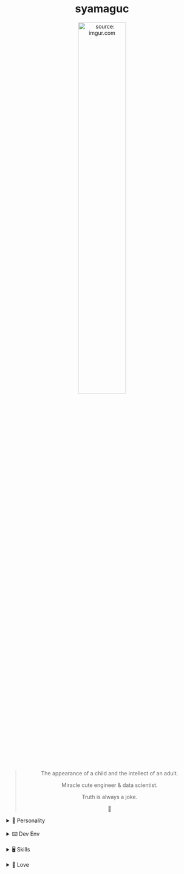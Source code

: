 <div align="center">
  <h1 >syamaguc</h1>
</div>
<div align="center">
  <a href="https://imgur.com/JYDT0bF">
    <img src="https://i.imgur.com/JYDT0bF.jpg" title="source: imgur.com" width="50%" height="50%" />
  </a>
  <blockquote>
    <p>
      The appearance of a child and the intellect of an adult.
    </p>
    <p>
      Miracle cute engineer & data scientist.
    </p>
    <p>
      Truth is always a joke.
    </p>
    <p>
      🖤
    </p>
  </blockquote>
</div>

<details>
  <summary> 🔑 Personality</summary>

- 🏛️ [INTJ-A](https://www.16personalities.com/intj-personality)
- 💩 [NPD](https://ja.wikipedia.org/wiki/%E8%87%AA%E5%B7%B1%E6%84%9B%E6%80%A7%E3%83%91%E3%83%BC%E3%82%BD%E3%83%8A%E3%83%AA%E3%83%86%E3%82%A3%E9%9A%9C%E5%AE%B3)
- 💰 [Bitcoin Maximalist](https://www.reddit.com/r/Bitcoin/comments/car30w/if_you_dont_believe_me_or_dont_get_it_i_dont_have)

</details>

<br/>

<details>
  <summary> ⌨️ Dev Env</summary>

- OS:
  - Archlinux with i3
  - MacOS with Yabai
- EDIT: Neovim + HHKB
- Terminal: Alacritty + tmux + ZSH

</details>

<br/>

<details>
  <summary> 🖥️ Skills</summary>

##### なにもわからない

- Lang: Python, JavaScript/TypeScript, Google Apps Script
- Framework:
  - Next.js, Gastby.js
  - FastAPI, Django
- Cloud: AWS
- Other: Docker, SQL

##### チョットデキル

- Japanese
- Soccer/Football

##### 完全に理解した

- lang: lua, Common Lisp, Rust, deno, C/C++
- Framework:
  - Flask
  - Astro
- Cloud: GCP
- Other: Github Actions, K8s

<div align="center">
<blockquote>
    <p lang="ja" dir="ltr">【エンジニア用語解説】<br>
      <br>「完全に理解した」
      <br>製品を利用をするためのチュートリアルを完了できたという意味。
      <br>
      <br>「なにもわからない」
      <br>製品が本質的に抱える問題に直面するほど熟知が進んだという意味。
      <br>
      <br>「チョットデキル」
      <br>同じ製品を自分でも１から作れるという意味。または開発者本人。
    </p>
</blockquote>
</div>

</details>

<br/>

<details>
  <summary> 🖤 Love </summary>

- 漫画・小説
- アニメ・映画
- サッカー観戦(グナー)
- 競馬、パチンコ&スロット

</details>
